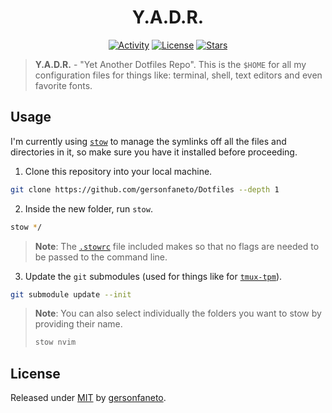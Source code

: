 <h1 align="center">
    Y.A.D.R.
</h1>

<div align="center">

[![Activity](https://img.shields.io/github/last-commit/gersonfaneto/YADR?color=blue&style=for-the-badge&logo=git)](https://github.com/gersonfaneto/YADR/commit/main)
[![License](https://img.shields.io/github/license/gersonfaneto/YADR?color=blue&style=for-the-badge)](https://github.com/gersonfaneto/YADR/blob/main/LICENSE)
[![Stars](https://img.shields.io/github/stars/gersonfaneto/YADR?color=blue&style=for-the-badge&logo=github)](https://github.com/gersonfaneto/YADR)

</div>

> **Y.A.D.R.** - "Yet Another Dotfiles Repo". This is the `$HOME` for all my
> configuration files for things like: terminal, shell, text editors and even
> favorite fonts.

## Usage

I'm currently using [`stow`](https://www.gnu.org/software/stow/) to manage
the symlinks off all the files and directories in it, so make sure you have
it installed before proceeding.

1. Clone this repository into your local machine.

```bash
git clone https://github.com/gersonfaneto/Dotfiles --depth 1
```

2. Inside the new folder, run `stow`.

```bash
stow */
```

> **Note**: The [`.stowrc`](https://github.com/gersonfaneto/YADR/blob/main/.stowrc)
> file included makes so that no flags are needed to be passed to the command line.

3. Update the `git` submodules (used for things like for [`tmux-tpm`](https://github.com/tmux-plugins/tpm)).

```bash
git submodule update --init
```

> **Note**: You can also select individually the folders you want to stow by
> providing their name.
>
> ```bash
> stow nvim
> ```

## License

Released under [MIT](https://github.com/gersonfaneto/Dotfiles/blob/main/LICENSE) by [gersonfaneto](https://github.com/gersonfaneto).
